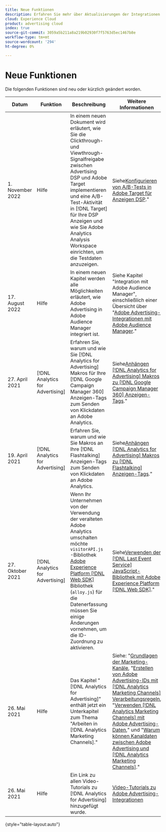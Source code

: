 ```yaml
---
title: Neue Funktionen
description: Erfahren Sie mehr über Aktualisierungen der Integrationen zwischen Adobe Advertising und anderen Produkten und Diensten in Adobe Experience Cloud.
cloud: Experience Cloud
product: advertising cloud
index: true
source-git-commit: 3059a5b211a8a219b02930f7f5763d5ec1467b8e
workflow-type: tm+mt
source-wordcount: '294'
ht-degree: 0%

---
```


# Neue Funktionen

Die folgenden Funktionen sind neu oder kürzlich geändert worden.

| Datum | Funktion | Beschreibung | Weitere Informationen |
| ---- | ------- | ----------- | -------------------- |
| 1. November 2022 | Hilfe | In einem neuen Dokument wird erläutert, wie Sie die Clickthrough- und Viewthrough-Signalfreigabe zwischen Advertising DSP und Adobe Target implementieren und eine A/B-Test-Aktivität in [!DNL Target] für Ihre DSP Anzeigen und wie Sie Adobe Analytics Analysis Workspace einrichten, um die Testdaten anzuzeigen. | Siehe[Konfigurieren von A/B-Tests in Adobe Target für Anzeigen DSP](/help/integrations/target/overview-ab-tests.md).&quot; |
| 17. August 2022 | Hilfe | In einem neuen Kapitel werden alle Möglichkeiten erläutert, wie Adobe Advertising in Adobe Audience Manager integriert ist. | Siehe Kapitel &quot;Integration mit Adobe Audience Manager&quot;, einschließlich einer Übersicht über &quot;[Adobe Advertising-Integrationen mit Adobe Audience Manager](/help/integrations/audience-manager/overview.md).&quot; |
| 27. April 2021 | [!DNL Analytics for Advertising] | Erfahren Sie, warum und wie Sie [!DNL Analytics for Advertising] Makros für Ihre [!DNL Google Campaign Manager 360] Anzeigen-Tags zum Senden von Klickdaten an Adobe Analytics. | Siehe[Anhängen [!DNL Analytics for Advertising] Makros zu [!DNL Google Campaign Manager 360] Anzeigen-Tags](/help/integrations/analytics/macros-google-campaign-manager.md).&quot; |
| 19. April 2021 | [!DNL Analytics for Advertising] | Erfahren Sie, warum und wie Sie Makros an Ihre [!DNL Flashtalking] Anzeigen-Tags zum Senden von Klickdaten an Adobe Analytics. | Siehe[Anhängen [!DNL Analytics for Advertising] Makros zu [!DNL Flashtalking] Anzeigen-Tags](/help/integrations/analytics/macros-flashtalking.md).&quot; |
| 27. Oktober 2021 | [!DNL Analytics for Advertising] | Wenn Ihr Unternehmen von der Verwendung der veralteten Adobe Analytics umschalten möchte `visitorAPI.js` -Bibliothek [Adobe Experience Platform [!DNL Web SDK]](https://experienceleague.adobe.com/docs/experience-platform/edge/home.html) Bibliothek (`alloy.js`) für die Datenerfassung müssen Sie einige Änderungen vornehmen, um die ID-Zuordnung zu aktivieren. | Siehe[Verwenden der [!DNL Last Event Service] JavaScript-Bibliothek mit Adobe Experience Platform [!DNL Web SDK]](/help/integrations/analytics/web-sdk.md).&quot; |
| 26. Mai 2021 | Hilfe | Das Kapitel &quot;[!DNL Analytics for Advertising]&quot; enthält jetzt ein Unterkapitel zum Thema &quot;Arbeiten in [!DNL Analytics Marketing Channels].&quot; | Siehe: &quot;[Grundlagen der Marketing-Kanäle](/help/integrations/analytics/marketing-channels/mc-overview.md), &quot;[Erstellen von Adobe Advertising-IDs mit [!DNL Analytics Marketing Channels] Verarbeitungsregeln](/help/integrations/analytics/marketing-channels/mc-ids.md), &quot;[Verwenden [!DNL Analytics Marketing Channels] mit Adobe Advertising-Daten](/help/integrations/analytics/marketing-channels/mc-ac-data.md),&quot; und &quot;[Warum können Kanaldaten zwischen Adobe Advertising und [!DNL Analytics Marketing Channels]](/help/integrations/analytics/marketing-channels/mc-data-variances.md).&quot; |
| 26. Mai 2021 | Hilfe | Ein Link zu allen Video-Tutorials zu [!DNL Analytics for Advertising] hinzugefügt wurde. | [Video-Tutorials zu Adobe Advertising-Integrationen](https://experienceleague.adobe.com/docs/advertising-cloud-learn/tutorials/overview.html) |

{style=&quot;table-layout:auto&quot;}

<!-- At some point, just make this an overview page instead?

Adobe Advertising is integrated with the following Adobe Experience Cloud products:

* [Adobe Analytics](/help/integrations/analytics/overview.md)

* Adobe Audience Manager

* Adobe Campaign (Adobe Advertising Search only)

 -->
